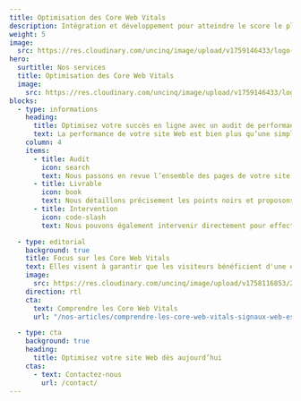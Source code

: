 ```yaml
---
title: Optimisation des Core Web Vitals
description: Intégration et développement pour atteindre le score le plus élevé.
weight: 5
image:
  src: https://res.cloudinary.com/uncinq/image/upload/v1759146433/logo-webvitals_r0mveg.png
hero:
  surtitle: Nos services
  title: Optimisation des Core Web Vitals
  image:
    src: https://res.cloudinary.com/uncinq/image/upload/v1759146433/logo-webvitals_r0mveg.png
blocks:
  - type: informations
    heading:
      title: Optimisez votre succès en ligne avec un audit de performance
      text: La performance de votre site Web est bien plus qu’une simple question de vitesse de chargement. C’est un facteur déterminant qui peut influencer votre classement dans les moteurs de recherche, fidéliser vos visiteurs et maximiser votre réussite en ligne. C’est là qu'intervient l’audit de performance de site Web.
    column: 4
    items:
      - title: Audit
        icon: search
        text: Nous passons en revue l’ensemble des pages de votre site.
      - title: Livrable
        icon: book
        text: Nous détaillons précisement les points noirs et proposons les solutions.
      - title: Intervention
        icon: code-slash
        text: Nous pouvons également intervenir directement pour effectuer les modifications.

  - type: editorial
    background: true
    title: Focus sur les Core Web Vitals
    text: Elles visent à garantir que les visiteurs bénéficient d'une expérience fluide, rapide et prévisible lors de la navigation sur un site.
    image:
      src: https://res.cloudinary.com/uncinq/image/upload/v1758116853/299.Algorithm_uu3kn0.svg
    direction: rtl
    cta:
      text: Comprendre les Core Web Vitals
      url: "/nos-articles/comprendre-les-core-web-vitals-signaux-web-essentiels-de-google/"

  - type: cta
    background: true
    heading:
      title: Optimisez votre site Web dès aujourd’hui
    ctas:
      - text: Contactez-nous
        url: /contact/
---
```


